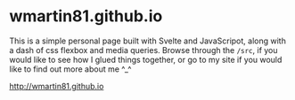 # wmartin81.github.io
This is a simple personal page built with Svelte and JavaScripot, along with a dash of css flexbox and media queries. Browse through the ```/src```, if you would like to see how I glued things together, or go to my site if you would like to find out more about me ^_^

http://wmartin81.github.io
